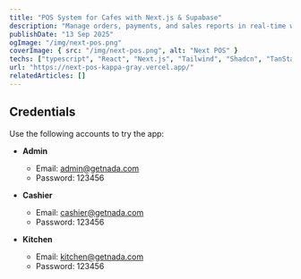 ```yaml
---
title: "POS System for Cafes with Next.js & Supabase"
description: "Manage orders, payments, and sales reports in real-time with a fast, secure, and easy-to-use platform."
publishDate: "13 Sep 2025"
ogImage: "/img/next-pos.png"
coverImage: { src: "/img/next-pos.png", alt: "Next POS" }
techs: ["typescript", "React", "Next.js", "Tailwind", "Shadcn", "TanStack Query", "Supabase"]
url: "https://next-pos-kappa-gray.vercel.app/"
relatedArticles: []
---
```


## Credentials

Use the following accounts to try the app:

- **Admin**

  - Email: admin@getnada.com
  - Password: 123456

- **Cashier**

  - Email: cashier@getnada.com
  - Password: 123456

- **Kitchen**
  - Email: kitchen@getnada.com
  - Password: 123456
